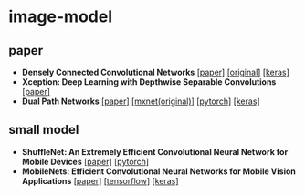 # image-model

## paper
 - **Densely Connected Convolutional Networks** [[paper]](https://arxiv.org/abs/1608.06993) [[original]](https://github.com/liuzhuang13/DenseNet) [[keras]](https://github.com/titu1994/DenseNet)
 - **Xception: Deep Learning with Depthwise Separable Convolutions** [[paper]](https://arxiv.org/abs/1610.02357) 
 - **Dual Path Networks** [[paper]](https://arxiv.org/abs/1707.01629) [[mxnet(original)]](https://github.com/cypw/DPNs) [[pytorch]](https://github.com/oyam/pytorch-DPNs) [[keras]](https://github.com/titu1994/Keras-DualPathNetworks)
 
 
 
 ## small model
 - **ShuffleNet: An Extremely Efficient Convolutional Neural Network for Mobile Devices** [[paper]](https://arxiv.org/abs/1707.01083) [[pytorch]](https://github.com/jaxony/ShuffleNet)
 - **MobileNets: Efficient Convolutional Neural Networks for Mobile Vision Applications** [[paper]](https://arxiv.org/pdf/1704.04861.pdf) [[tensorflow]](https://github.com/Zehaos/MobileNet) [[keras]](https://github.com/titu1994/MobileNetworks)
